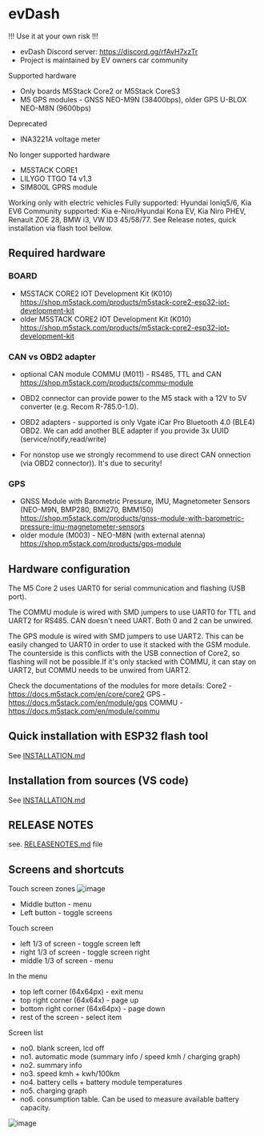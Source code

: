 # evDash

!!! Use it at your own risk !!!

- evDash Discord server: https://discord.gg/rfAvH7xzTr
- Project is maintained by EV owners car community

Supported hardware

- Only boards M5Stack Core2 or M5Stack CoreS3
- M5 GPS modules - GNSS NEO-M9N (38400bps), older GPS U-BLOX NEO-M8N (9600bps)

Deprecated
- INA3221A voltage meter

No longer supported hardware
- M5STACK CORE1
- LILYGO TTGO T4 v1.3
- SIM800L GPRS module

Working only with electric vehicles
Fully supported: Hyundai Ioniq5/6, Kia EV6
Community supported: Kia e-Niro/Hyundai Kona EV, Kia Niro PHEV, Renault ZOE 28, BMW i3, VW ID3 45/58/77.
See Release notes, quick installation via flash tool bellow.

## Required hardware

### BOARD
- M5STACK CORE2 IOT Development Kit (K010)
  https://shop.m5stack.com/products/m5stack-core2-esp32-iot-development-kit
- older M5STACK CORE2 IOT Development Kit (K010)
  https://shop.m5stack.com/products/m5stack-core2-esp32-iot-development-kit

### CAN vs OBD2 adapter
- optional CAN module COMMU (M011) - RS485, TTL and CAN
  https://shop.m5stack.com/products/commu-module
- OBD2 connector can provide power to the M5 stack with a 12V to 5V converter (e.g. Recom R-785.0-1.0).

- OBD2 adapters - supported is only Vgate iCar Pro Bluetooth 4.0 (BLE4) OBD2. We can add another BLE adapter if you provide 3x UUID (service/notify,read/write)
- For nonstop use we strongly recommend to use direct CAN onnection (via OBD2 connector)). It's due to security! 

### GPS
- GNSS Module with Barometric Pressure, IMU, Magnetometer Sensors (NEO-M9N, BMP280, BMI270, BMM150)
  https://shop.m5stack.com/products/gnss-module-with-barometric-pressure-imu-magnetometer-sensors
- older module (M003) - NEO-M8N (with external atenna)
  https://shop.m5stack.com/products/gps-module

## Hardware configuration

The M5 Core 2 uses UART0 for serial communication and flashing (USB port).

The COMMU module is wired with SMD jumpers to use UART0 for TTL and UART2 for RS485. CAN doesn't need UART. Both 0 and 2 can be unwired.

The GPS module is wired with SMD jumpers to use UART2. This can be easily changed to UART0 in order to use it stacked with the GSM module. The counterside is this conflicts with the USB connection of Core2, so flashing will not be possible.If it's only stacked with COMMU, it can stay on UART2, but COMMU needs to be unwired from UART2.

Check the documentations of the modules for more details:
Core2 - https://docs.m5stack.com/en/core/core2
GPS - https://docs.m5stack.com/en/module/gps
COMMU - https://docs.m5stack.com/en/module/commu

## Quick installation with ESP32 flash tool

See [INSTALLATION.md](INSTALLATION.md)

## Installation from sources (VS code)

See [INSTALLATION.md](INSTALLATION.md)

## RELEASE NOTES

see. [RELEASENOTES.md](RELEASENOTES.md) file

## Screens and shortcuts

Touch screen zones
![image](https://github.com/nickn17/evDash/blob/master/docs/core2_touch_zones.jpg)

- Middle button - menu
- Left button - toggle screens

Touch screen
- left 1/3 of screen - toggle screen left
- right 1/3 of screen - toggle screen right
- middle 1/3 of screen - menu

In the menu 
- top left corner (64x64px) - exit menu
- top right corner (64x64x) - page up
- bottom right corner (64x64px) - page down
- rest of the screen - select item

Screen list
- no0. blank screen, lcd off
- no1. automatic mode (summary info / speed kmh / charging graph)
- no2. summary info
- no3. speed kmh + kwh/100km
- no4. battery cells + battery module temperatures
- no5. charging graph
- no6. consumption table. Can be used to measure available battery capacity.

![image](https://github.com/nickn17/evDash/blob/master/screenshots/v2_ioniq6.png)

